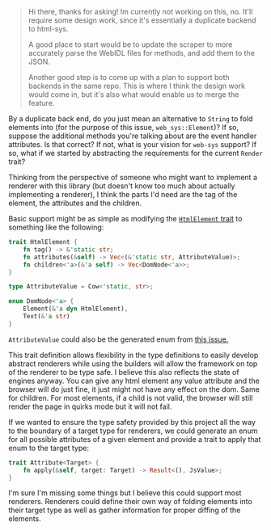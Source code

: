 > Hi there, thanks for asking! Im currently not working on this, no. It'll require some design work, since it's essentially a duplicate backend to html-sys.
>
> A good place to start would be to update the scraper to more accurately parse the WebIDL files for methods, and add them to the JSON.
>
> Another good step is to come up with a plan to support both backends in the same repo. This is where I think the design work would come in, but it's also what would enable us to merge the feature.

By a duplicate back end, do you just mean an alternative to `String` to fold elements into (for the purpose of this issue, `web_sys::Element`)? If so, suppose the additional methods you're talking about are the event handler attributes. Is that correct? If not, what is your vision for `web-sys` support? If so, what if we started by abstracting the requirements for the current `Render` trait?

Thinking from the perspective of someone who might want to implement a renderer with this library (but doesn't know too much about actually implementing a renderer), I think the parts I'd need are the tag of the element, the attributes and the children.

Basic support might be as simple as modifying the [`HtmlElement` trait](https://docs.rs/html/latest/html/trait.HtmlElement.html) to something like the following:

```rust
trait HtmlElement {
    fn tag() -> &'static str;
    fn attributes(&self) -> Vec<(&'static str, AttributeValue)>;
    fn children<'a>(&'a self) -> Vec<DomNode<'a>>;
}

type AttributeValue = Cow<'static, str>;

enum DomNode<'a> {
    Element(&'a dyn HtmlElement),
    Text(&'a str)
}
```

`AttributeValue` could also be the generated enum from [this issue.](https://github.com/yoshuawuyts/html/issues/65)

This trait definition allows flexibility in the type definitions to easily develop abstract renderers while using the builders will allow the framework on top of the renderer to be type safe. I believe this also reflects the state of engines anyway. You can give any html element any value attribute and the browser will do just fine, it just might not have any effect on the dom. Same for children. For most elements, if a child is not valid, the browser will still render the page in quirks mode but it will not fail.

If we wanted to ensure the type safety provided by this project all the way to the boundary of a target type for renderers, we could generate an enum for all possible attributes of a given element and provide a trait to apply that enum to the target type:

```rust
trait Attribute<Target> {
    fn apply(&self, target: Target) -> Result<(), JsValue>;
}
```

I'm sure I'm missing some things but I believe this could support most renderers. Renderers could define their own way of folding elements into their target type as well as gather information for proper diffing of the elements.

